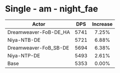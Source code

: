 # Single - am - night_fae
| Actor | DPS | Increase |
|---|:---:|:---:|
|Dreamweaver-FoB-DE_HA|5741|7.25%|
|Niya-NTB-DE|5721|6.88%|
|Dreamweaver-FoB_SB-DE|5694|6.38%|
|Niya-NTP-DE|5493|2.61%|
|Base|5353|0.00%|
